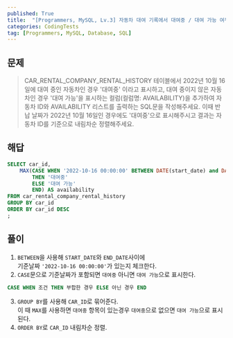 ```yaml
---
published: True
title:  "[Programmers, MySQL, Lv.3] 자동차 대여 기록에서 대여중 / 대여 가능 여부 구분하기"
categories: CodingTests
tag: [Programmers, MySQL, Database, SQL]
---
```


## 문제

> CAR_RENTAL_COMPANY_RENTAL_HISTORY 테이블에서 2022년 10월 16일에 대여 중인 자동차인 경우 '대여중' 이라고 표시하고, 대여 중이지 않은 자동차인 경우 '대여 가능'을 표시하는 컬럼(컬럼명: AVAILABILITY)을 추가하여 자동차 ID와 AVAILABILITY 리스트를 출력하는 SQL문을 작성해주세요. 이때 반납 날짜가 2022년 10월 16일인 경우에도 '대여중'으로 표시해주시고 결과는 자동차 ID를 기준으로 내림차순 정렬해주세요.

## 해답

``` SQL
SELECT car_id, 
    MAX(CASE WHEN '2022-10-16 00:00:00' BETWEEN DATE(start_date) and DATE(end_date) 
        THEN '대여중'
        ELSE '대여 가능'
        END) AS availability
FROM car_rental_company_rental_history
GROUP BY car_id
ORDER BY car_id DESC
;
```

## 풀이

1. ```BETWEEN```을 사용해  ```START_DATE```와 ```END_DATE```사이에  
기준날짜 ```'2022-10-16 00:00:00'```가 있는지 체크한다. 
2. ```CASE```문으로 기준날짜가 포함되면 ```대여중``` 아니면 ```대여 가능```으로 표시한다.
```sql
CASE WHEN 조건 THEN 부합한 경우 ELSE 아닌 경우 END
```
3. ```GROUP BY```를 사용해 ```CAR_ID```로 묶어준다.  
이 때 ```MAX```를 사용하면 ```대여중``` 항목이 있는경우 ```대여중```으로 없으면 ```대여 가능```으로 표시된다.
4. ```ORDER BY```로 ```CAR_ID``` 내림차순 정렬.  
